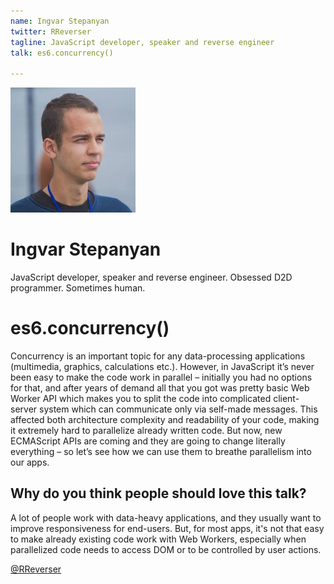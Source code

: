 ```yaml
---
name: Ingvar Stepanyan
twitter: RReverser
tagline: JavaScript developer, speaker and reverse engineer
talk: es6.concurrency()

---
```


![Ingvar Stepanyan](/media/speakers/ingvar_stepanyan.jpg)

# Ingvar Stepanyan
JavaScript developer, speaker and reverse engineer. Obsessed D2D programmer. Sometimes human.

# es6.concurrency()
Concurrency is an important topic for any data-processing applications (multimedia, graphics, calculations etc.).
However, in JavaScript it’s never been easy to make the code work in parallel – initially you had no options for that, and after years of demand all that you got was pretty basic Web Worker API which makes you to split the code into complicated client-server system which can communicate only via self-made messages. This affected both architecture complexity and readability of your code, making it extremely hard to parallelize already written code.
But now, new ECMAScript APIs are coming and they are going to change literally everything – so let’s see how we can use them to breathe parallelism into our apps.

## Why do you think people should love this talk?
A lot of people work with data-heavy applications, and they usually want to improve responsiveness for end-users. But, for most apps, it's not that easy to make already existing code work with Web Workers, especially when parallelized code needs to access DOM or to be controlled by user actions.

[@RReverser](https://twitter.com/RReverser)
